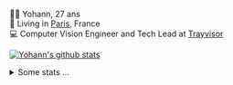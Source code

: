 <p>
  👨🏻 <bold>Yohann</bold>, 27 ans<br/>
  💼 Living in <a href="https://www.google.com/maps?q=paris">Paris</a>, France<br/>
  💻 Computer Vision Engineer and Tech Lead at <a href="https://trayvisor.com/">Trayvisor</a><br/>
</p>

<a href="https://github.com/anuraghazra/github-readme-stats"><img align="center" src="https://github-readme-stats-go94hl40s-yohann84l.vercel.app//api?username=yohann84L&show_icons=true&include_all_commits=true" alt="Yohann's github stats" /> </a>


<details>
  <summary>Some stats ...</summary><br/>
  

<!--START_SECTION:waka-->
![Code Time](http://img.shields.io/badge/Code%20Time-738%20hrs%2051%20mins-blue)

![Profile Views](http://img.shields.io/badge/Profile%20Views-0-blue)

**🐱 My GitHub Data** 

> 📦 440.6 kB Used in GitHub's Storage 
 > 
> 🏆 563 Contributions in the Year 2023
 > 
> 🚫 Not Opted to Hire
 > 
> 📜 24 Public Repositories 
 > 
> 🔑 21 Private Repositories 
 > 
**I'm an Early 🐤** 

```text
🌞 Morning                11652 commits       ████████░░░░░░░░░░░░░░░░░   30.79 % 
🌆 Daytime                21626 commits       ██████████████░░░░░░░░░░░   57.14 % 
🌃 Evening                4411 commits        ███░░░░░░░░░░░░░░░░░░░░░░   11.65 % 
🌙 Night                  160 commits         ░░░░░░░░░░░░░░░░░░░░░░░░░   00.42 % 
```
📅 **I'm Most Productive on Wednesday** 

```text
Monday                   7210 commits        █████░░░░░░░░░░░░░░░░░░░░   19.05 % 
Tuesday                  6985 commits        █████░░░░░░░░░░░░░░░░░░░░   18.45 % 
Wednesday                8404 commits        ██████░░░░░░░░░░░░░░░░░░░   22.20 % 
Thursday                 8084 commits        █████░░░░░░░░░░░░░░░░░░░░   21.36 % 
Friday                   6722 commits        ████░░░░░░░░░░░░░░░░░░░░░   17.76 % 
Saturday                 149 commits         ░░░░░░░░░░░░░░░░░░░░░░░░░   00.39 % 
Sunday                   295 commits         ░░░░░░░░░░░░░░░░░░░░░░░░░   00.78 % 
```


📊 **This Week I Spent My Time On** 

```text
🕑︎ Time Zone: Europe/Paris

💬 Programming Languages: 
Python                   7 hrs 5 mins        ██████████████░░░░░░░░░░░   55.86 % 
JavaScript               4 hrs 36 mins       █████████░░░░░░░░░░░░░░░░   36.31 % 
SQL                      49 mins             ██░░░░░░░░░░░░░░░░░░░░░░░   06.50 % 
TypeScript               3 mins              ░░░░░░░░░░░░░░░░░░░░░░░░░   00.41 % 
HTTP Request             2 mins              ░░░░░░░░░░░░░░░░░░░░░░░░░   00.26 % 

🔥 Editors: 
PyCharm                  7 hrs 20 mins       ██████████████░░░░░░░░░░░   57.85 % 
WebStorm                 4 hrs 39 mins       █████████░░░░░░░░░░░░░░░░   36.74 % 
VS Code                  41 mins             █░░░░░░░░░░░░░░░░░░░░░░░░   05.41 % 

💻 Operating System: 
Mac                      12 hrs 41 mins      █████████████████████████   100.00 % 
```

**I Mostly Code in Python** 

```text
Python                   20 repos            ████████████░░░░░░░░░░░░░   50.00 % 
Jupyter Notebook         4 repos             ██░░░░░░░░░░░░░░░░░░░░░░░   10.00 % 
HTML                     2 repos             █░░░░░░░░░░░░░░░░░░░░░░░░   05.00 % 
JavaScript               2 repos             █░░░░░░░░░░░░░░░░░░░░░░░░   05.00 % 
Shell                    1 repo              █░░░░░░░░░░░░░░░░░░░░░░░░   02.50 % 
```




 Last Updated on 24/08/2023 00:24:41 UTC
<!--END_SECTION:waka-->
